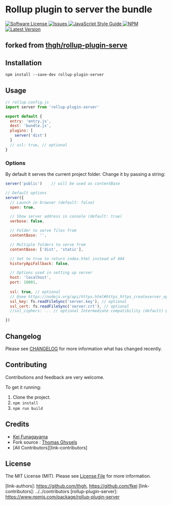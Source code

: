 # Rollup plugin to server the bundle

<a href="LICENSE">
  <img src="https://img.shields.io/badge/license-MIT-brightgreen.svg" alt="Software License" />
</a>
<a href="https://github.com/fkei/rollup-plugin-server/issues">
  <img src="https://img.shields.io/github/issues/fkei/rollup-plugin-server.svg" alt="Issues" />
</a>
<a href="http://standardjs.com/">
  <img src="https://img.shields.io/badge/code%20style-standard-brightgreen.svg" alt="JavaScript Style Guide" />
</a>
<a href="https://npmjs.org/package/rollup-plugin-server">
  <img src="https://img.shields.io/npm/v/rollup-plugin-server.svg?style=flat-squar" alt="NPM" />
</a>
<a href="https://github.com/fkei/rollup-plugin-server/releases">
  <img src="https://img.shields.io/github/release/fkei/rollup-plugin-server.svg" alt="Latest Version" />
</a>


## forked from [thgh/rollup-plugin-serve](thgh/rollup-plugin-serve)


## Installation
```
npm install --save-dev rollup-plugin-server
```

## Usage
```js
// rollup.config.js
import server from 'rollup-plugin-server'

export default {
  entry: 'entry.js',
  dest: 'bundle.js',
  plugins: [
    server('dist')
  ]
  // ssl: true, // optional
}
```

### Options

By default it serves the current project folder. Change it by passing a string:
```js
server('public')    // will be used as contentBase

// Default options
server({
  // Launch in browser (default: false)
  open: true,

  // Show server address in console (default: true)
  verbose: false,

  // Folder to serve files from
  contentBase: '',

  // Multiple folders to serve from
  contentBase: ['dist', 'static'],

  // Set to true to return index.html instead of 404
  historyApiFallback: false,

  // Options used in setting up server
  host: 'localhost',
  port: 10001,
  
  ssl: true, // optional
  // @see https://nodejs.org/api/https.html#https_https_createserver_options_requestlistener
  ssl_key: fs.readFileSync('server.key'), // optional
  ssl_cert: fs.readFileSync('server.crt'), // optional
  //ssl_ciphers: ... // optional Intermediate compatibility (default) @see https://wiki.mozilla.org/Security/Server_Side_TLS

})
```

## Changelog

Please see [CHANGELOG](CHANGELOG.md) for more information what has changed recently.

## Contributing

Contributions and feedback are very welcome.

To get it running:
  1. Clone the project.
  2. `npm install`
  3. `npm run build`

## Credits

- [Kei Funagayama](https://github.com/fkei)
- Fork source : [Thomas Ghysels](https://github.com/thgh)
- [All Contributors][link-contributors]

## License

The MIT License (MIT). Please see [License File](LICENSE) for more information.

[link-authors]: https://github.com/thgh, https://github.com/fkei
[link-contributors]: ../../contributors
[rollup-plugin-server]: https://www.npmjs.com/package/rollup-plugin-server

